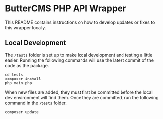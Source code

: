 # ButterCMS PHP API Wrapper
This README contains instructions on how to develop updates or fixes to this wrapper locally.

## Local Development
The `/tests` folder is set up to make local development and testing a little easier.
Running the following commands will use the latest commit of the code as the package.

```
cd tests
composer install
php main.php
```

When new files are added, they must first be committed before the local dev environment will find them.
Once they are committed, run the following command in the `/tests` folder.
```
composer update
```
